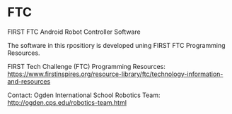 # FTC
FIRST FTC Android Robot Controller Software

The software in this rpositiory is developed uning FIRST FTC Programming Resources.

FIRST Tech Challenge (FTC) Programming Resources:
https://www.firstinspires.org/resource-library/ftc/technology-information-and-resources

Contact: Ogden International School Robotics Team:
http://ogden.cps.edu/robotics-team.html
